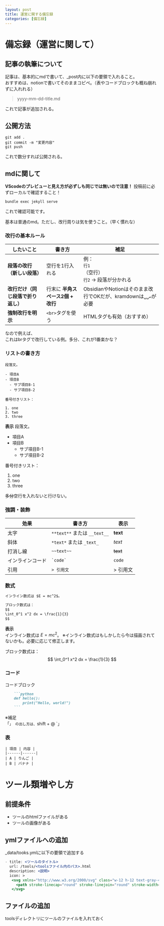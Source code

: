 ```yaml
---
layout: post
title: 運営に関する備忘録
categories: [備忘録]
---
```


# 備忘録（運営に関して）
## 記事の執筆について
記事は、基本的にmdで書いて、_post内に以下の要領で入れること。
<br>おすすめは、notionで書いてそのままコピペ。（表やコードブロックも概ね崩れずに入れれる）

> yyyy-mm-dd-title.md

これで記事が追加される。
## 公開方法
```
git add .
git commit -m "変更内容"
git push
```
これで数分すれば公開される。

## mdに関して
**VScodeのプレビューと見え方が必ずしも同じでは無いので注意！**
投稿前に必ずローカルで確認すること！
``` 
bundle exec jekyll serve 
```
これで確認可能です。

基本は普通のmd。ただし、改行周りは気を使うこと。（早く慣れな）
### 改行の基本ルール

| したいこと               | 書き方                   | 補足                                            |
| ------------------- | --------------------- | --------------------------------------------- |
| **段落の改行（新しい段落）**    | 空行を1行入れる              | 例：<br>`行1`<br>（空行）<br>`行2` → 段落が分かれる          |
| **改行だけ（同じ段落で折り返し）** | 行末に **半角スペース2個 + 改行** | ObsidianやNotionはそのまま改行でOKだが、kramdownは`␣␣↵`が必要 |
| **強制改行を明示**         | `<br>`タグを使う           | HTMLタグも有効（おすすめ）                               |

なので例えば、<br>これはbrタグで改行している例。多分、これが1番楽かな？

### リストの書き方
```
段落文。

- 項目A
- 項目B
  - サブ項目B-1
  - サブ項目B-2

番号付きリスト：

1. one
2. two
3. three

```
**表示**
段落文。

- 項目A
- 項目B
  - サブ項目B-1
  - サブ項目B-2

番号付きリスト：

1. one
2. two
3. three

~~多分~~空行を入れないと行けない。

### 強調・装飾

| 効果       | 書き方                       | 表示       |
| -------- | ------------------------- | -------- |
| 太字       | `**text**` または `__text__` | **text** |
| 斜体       | `*text*` または `_text_`     | *text*   |
| 打消し線     | `~~text~~`                | ~~text~~ |
| インラインコード | `` `code` ``              | `code`   |
| 引用       | `> 引用文`                   | > 引用文    |

### 数式

```markdown
インライン数式は $E = mc^2$。

ブロック数式は：
$$
\int_0^1 x^2 dx = \frac{1}{3}
$$

```
**表示**<br>
インライン数式は $E = mc^2$。
※インライン数式はもしかしたら今は描画されてないかも。必要に応じて修正します。

ブロック数式は：
$$
\int_0^1 x^2 dx = \frac{1}{3}
$$

### コード

コードブロック
``` markdown
    ```python
    def hello():
        print("Hello, world!")
    ```
```

※補足<br>
「`」
の出し方は、`shift + @ `」

### 表
```
| 項目 | 内容 |
|------|------|
| A | りんご |
| B | バナナ |

```


# ツール類増やし方
## 前提条件

- ツールのhtmlファイルがある
- ツールの画像がある

## ymlファイルへの追加

_data/tooks.ymlに以下の要領で追加する

```jsx
- title: <ツールのタイトル>
  url: /tools/<toolsファイル内のパス>.html
  description: <説明>
  icon: >
   <svg xmlns="http://www.w3.org/2000/svg" class="w-12 h-12 text-gray-400" viewBox="0 0 24 24" fill="none" stroke="currentColor">
     <path stroke-linecap="round" stroke-linejoin="round" stroke-width="2" d="M4 16l4.586-4.586a2 2 0 012.828 0L16 16"/>
   </svg> 
```

## ファイルの追加

toolsディレクトリにツールのファイルを入れておく